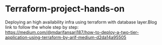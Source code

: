 # Terraform-project-hands-on
Deploying an high availability infra using terraform with database layer.Blog link to follow the whole step by step: https://medium.com/@mdarifansari187/how-to-deploy-a-two-tier-application-using-terraform-by-arif-medium-d2da14a95505
